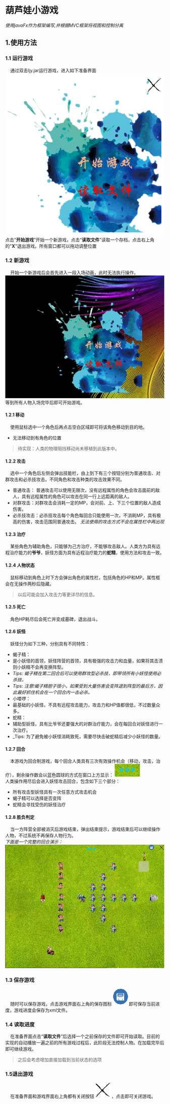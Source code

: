 # 葫芦娃小游戏
_使用javaFx作为框架编写,并根据MVC框架将视图和控制分离_ <br>
## 1.使用方法
### 1.1 运行游戏
&nbsp;&nbsp;&nbsp;&nbsp;通过双击ljy.jar运行游戏，进入如下准备界面<br>
![](media/prepareWin.PNG)
点击“**开始游戏**”开始一个新游戏，点击“**读取文件**”读取一个存档，点击右上角的"**X**"退出游戏。所有窗口都可以拖动调整位置<br>
### 1.2 新游戏
&nbsp;&nbsp;&nbsp;&nbsp;开始一个新游戏后会首先进入一段入场动画，此时无法执行操作。
![](media/walkin.gif)
等到所有人物入场完毕后即可开始游戏。
#### 1.2.1 移动
&nbsp;&nbsp;&nbsp;&nbsp;使用鼠标选中一个角色后再点击空白区域即可将该角色移动到目的地。
- 无法移动到有角色的位置
> 待实现：人类的物理阻挡移动尚未移植到此版本中。
#### 1.2.2 攻击
&nbsp;&nbsp;&nbsp;&nbsp;选中一个角色后左侧会弹出技能栏，由上到下有三个按钮分别为普通攻击、对群攻击和必杀技攻击。不同角色和攻击种类的攻击效果不同。
- 普通攻击： 普通攻击可以使用无限次，没有远程属性的角色会攻击面前的敌人，具有远程属性的角色可以攻击在同一行上远距离的敌人。
- 对群攻击：对群攻击会消耗一定的MP，会对前、上、下三个位置的敌人造成伤害。
- 必杀技攻击：必杀技攻击每个角色每回合只能使用一次，不消耗MP，具有极高的伤害，攻击范围同普通攻击。
_无法使用的攻击方式不会在属性栏中再出现_
#### 1.2.3 治疗
&nbsp;&nbsp;&nbsp;&nbsp;某些角色为辅助角色，只能够为己方治疗，不能够攻击敌人。人类方为具有远程治疗能力的**爷爷**，妖怪方面为具有近程治疗能力的**蛇精**，使用方法和攻击一致。
#### 1.2.4 人物状态
&nbsp;&nbsp;&nbsp;&nbsp;鼠标移动到角色上时下方会弹出角色的属性栏，包括角色的HP和MP。属性框会在无操作两秒后隐藏。
> 以后可能会加入攻击力等更详尽的信息。
#### 1.2.5 死亡
&nbsp;&nbsp;&nbsp;&nbsp;角色HP耗尽后会死亡并变成墓碑，退出战斗。
#### 1.2.6 妖怪
&nbsp;&nbsp;&nbsp;&nbsp;妖怪分为如下三种，分别具有不同特性：
- 蝎子精：
 - 是小妖怪的首领，妖怪阵营的首领，具有极强的攻击力和血量，如果将其击溃则小妖精不会再变换阵型。
 - _Tips: 蝎子精在第二回合后可以使用群攻型必杀技，即带领所有小妖怪使用必杀技。_
 - _Tips: 注意!蝎子精胆子很小，如果受到大量伤害会变阵退到阵型的最后方，因此最好抓住机会在一个回合内一击必杀。_
- 小喽啰：
 - 最基础的小妖怪，不具有远程攻击能力，攻击力和HP值都很低，不过数量众多。
- 蛇精：
 - 辅助型妖怪，具有比爷爷还要强大的对群治疗能力，会在每回合对妖怪进行一次治疗。
 - _Tips: 为了避免被小妖怪消耗致死，需要尽快击破蛇精后减少小妖怪的数量。
#### 1.2.7 回合
&nbsp;&nbsp;&nbsp;&nbsp;本游戏为回合制游戏，每个回合人类具有三次有效操作机会（移动，攻击，治疗），剩余操作数会以蓝色圆球的方式在窗口上方显示： ![](media/step.PNG) <br>
人类操作用尽后会进入妖怪攻击回合，包含如下三个部分：
 - 所有攻击型妖怪具有一次任意方式攻击机会
 - 蝎子精可以选择是否变阵
 - 蛇精会寻找受伤的妖怪治疗
#### 1.2.8 胜负判定
&nbsp;&nbsp;&nbsp;&nbsp;当一方阵营全部被消灭后游戏结束，弹出结束提示，游戏结束后可以继续操作人物，不过系统不再保存人物行为。 <br>
_下面是一个完整的回合演示：_
![](media/round.gif)
### 1.3 保存游戏
&nbsp;&nbsp;&nbsp;&nbsp;随时可以保存游戏，点击游戏界面右上角的保存图标 ![](media/save.PNG)即可保存当前进度，游戏进度会保存为xml文件。
### 1.4 读取进度
&nbsp;&nbsp;&nbsp;&nbsp;在准备界面点击“**读取文件**”后选择一个之前保存的文件即可开始读取。目前的实现的自动播放一遍之前的所有游戏过程后，此阶段无法控制人物。在加载完毕后即可继续游戏。 <br>
> 之后会考虑增加直接加载到当前状态的选项
### 1.5退出游戏
&nbsp;&nbsp;&nbsp;&nbsp;在准备界面和游戏界面右上角都有关闭按钮 ![](media/close.PNG)，点击即可关闭游戏。
